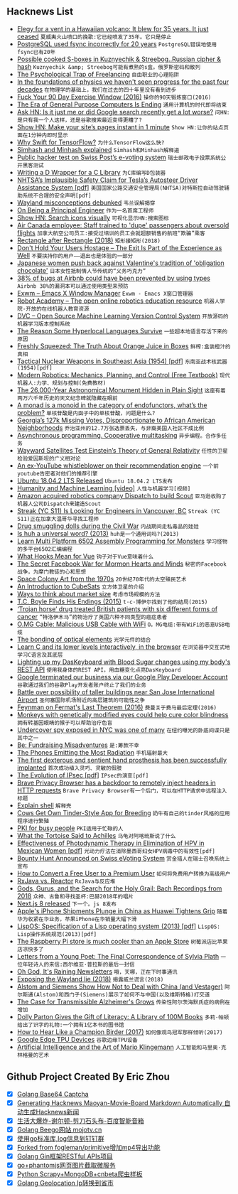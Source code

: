## Hacknews List


- [Elegy for a vent in a Hawaiian volcano: It blew for 35 years. It just ceased](https://www.washingtonpost.com/outlook/a-prolific-vent-in-a-hawaii-volcano-blew-for-35-years-it-has-just-stopped/2019/02/08/d4e7e6be-2aec-11e9-b011-d8500644dc98_story.html)  `夏威夷火山喷口的挽歌:它已经喷发了35年。它只是停止`
- [PostgreSQL used fsync incorrectly for 20 years](https://fosdem.org/2019/schedule/event/postgresql_fsync/)  `PostgreSQL错误地使用fsync已有20年`
- [Possible cooked S-boxes in Kuznyechik &amp; Streebog..Russian cipher &amp; hash](https://mailarchive.ietf.org/arch/msg/cfrg/4PmssKzCBsxTmLCieDgqD7Nynwg)  `Kuznyechik &amp; Streebog可能有煮熟的s盒。俄罗斯密码和散列`
- [The Psychological Trap of Freelancing](https://www.thecut.com/2019/02/why-freelancing-creates-anxiety-about-money.html)  `自由职业的心理陷阱`
- [In the foundations of physics we haven&#39;t seen progress for the past four decades](http://backreaction.blogspot.com/2019/02/maybe-im-crazy.html)  `在物理学的基础上，我们在过去的四十年里没有看到进步`
- [Fuck Your 90 Day Exercise Window (2016)](https://zachholman.com/posts/fuck-your-90-day-exercise-window/)  `操你的90天锻炼窗口(2016)`
- [The Era of General Purpose Computers Is Ending](https://www.nextplatform.com/2019/02/05/the-era-of-general-purpose-computers-is-ending/)  `通用计算机的时代即将结束`
- [Ask HN: Is it just me or did Google search recently get a lot worse?](item?id=19132927)  `问HN:是只有我一个人这样，还是谷歌搜索最近变得更糟了?`
- [Show HN: Make your site’s pages instant in 1 minute](https://instant.page/)  `Show HN:让你的站点页面在1分钟内即时显示`
- [Why Swift for TensorFlow?](https://github.com/tensorflow/swift/blob/master/docs/WhySwiftForTensorFlow.md)  `为什么TensorFlow这么快?`
- [Simhash and Minhash explained](https://mesuvash.github.io/blog/2019/Hashing-for-similarity/)  `Simhash和Minhash解释道`
- [Public hacker test on Swiss Post’s e-voting system](https://www.evoting-blog.ch/en/pages/2019/public-hacker-test-on-swiss-post-s-e-voting-system)  `瑞士邮政电子投票系统公开黑客测试`
- [Writing a D Wrapper for a C Library](https://dlang.org/blog/2019/02/10/writing-a-d-wrapper-for-a-c-library/)  `为C库编写D包装器`
- [NHTSA’s Implausible Safety Claim for Tesla’s Autosteer Driver Assistance System [pdf]](http://www.safetyresearch.net/Library/NHTSA_Autosteer_Safety_Claim.pdf)  `美国国家公路交通安全管理局(NHTSA)对特斯拉自动驾驶辅助系统不合理的安全声明[pdf]`
- [Wayland misconceptions debunked](https://drewdevault.com/2019/02/10/Wayland-misconceptions-debunked.html)  `韦兰误解揭穿`
- [On Being a Principal Engineer](https://blog.dbsmasher.com/2019/01/28/on-being-a-principal-engineer.html)  `作为一名首席工程师`
- [Show HN: Search icons visually](http://compute.vision/nouns/index.html)  `可视化显示HN:搜索图标`
- [Air Canada employee: Staff trained to &#39;dupe&#39; passengers about oversold flights](https://www.cbc.ca/news/business/air-canada-agents-reveal-oversell-practices-1.5008217)  `加拿大航空公司员工:接受过培训的员工会就超额销售的航班“欺骗”乘客`
- [Rectangle after Rectangle (2018)](http://www.cabinetmagazine.org/issues/65/powell.php)  `矩形接矩形(2018)`
- [Don&#39;t Hold Your Users Hostage – The Exit Is Part of the Experience as Well](https://chagency.co.uk/blog/increasing-user-retention/dont-take-your-customers-hostages-facilitate-their-exit/)  `不要挟持你的用户——退出也是体验的一部分`
- [Japanese women push back against Valentine&#39;s tradition of &#39;obligation chocolate&#39;](https://www.theguardian.com/world/2019/feb/11/japanese-women-push-back-against-valentines-tradition-of-obligation-chocolate)  `日本女性抵制情人节传统的“义务巧克力”`
- [38% of bugs at Airbnb could have been prevented by using types](https://www.reddit.com/r/typescript/comments/aofcik/38_of_bugs_at_airbnb_could_have_been_prevented_by/)  `Airbnb 38%的漏洞本可以通过使用类型来预防`
- [Exwm – Emacs X Window Manager](https://github.com/ch11ng/exwm)  `Exwm - Emacs X窗口管理器`
- [Robot Academy – The open online robotics education resource](https://robotacademy.net.au)  `机器人学院-开放的在线机器人教育资源`
- [DVC – Open Source Machine Learning Version Control System](https://dvc.org/)  `开放源码的机器学习版本控制系统`
- [The Reason Some Hyperlocal Languages Survive](https://www.theatlantic.com/science/archive/2019/02/why-some-tiny-hyperlocal-languages-survive/582367/)  `一些超本地语言存活下来的原因`
- [Freshly Squeezed: The Truth About Orange Juice in Boxes](http://civileats.com/2009/05/06/freshly-squeezed-the-truth-about-orange-juice-in-boxes/)  `鲜榨:盒装橙汁的真相`
- [Tactical Nuclear Weapons in Southeast Asia (1954) [pdf]](http://nautilus.org/wp-content/uploads/2012/09/tactical_nukes_vietnam.pdf)  `东南亚战术核武器(1954)[pdf]`
- [Modern Robotics: Mechanics, Planning, and Control (Free Textbook)](http://hades.mech.northwestern.edu/index.php/Modern_Robotics)  `现代机器人:力学、规划与控制(免费教材)`
- [The 26,000-Year Astronomical Monument Hidden in Plain Sight](http://blog.longnow.org/02019/01/29/the-26000-year-astronomical-monument-hidden-in-plain-sight/)  `这座有着两万六千年历史的天文纪念碑就隐藏在眼前`
- [A monad is a monoid in the category of endofunctors, what’s the problem?](https://www.reddit.com/r/math/comments/ap25mr/a_monad_is_a_monoid_in_the_category_of/)  `单核苷酸是内函子中的单核苷酸，问题是什么?`
- [Georgia’s 127k Missing Votes, Disproportionate to African American Neighborhoods](https://coaltionforgoodgovernance.sharefile.com/share/view/sa100c250cf8408e8?skipNativeCheck=true)  `乔治亚州的12.7万张选票丢失，与非裔美国人社区不成比例`
- [Asynchronous programming. Cooperative multitasking](https://luminousmen.com/post/asynchronous-programming-cooperative-multitasking)  `异步编程。合作多任务`
- [Wayward Satellites Test Einstein’s Theory of General Relativity](https://www.scientificamerican.com/article/wayward-satellites-test-einsteins-theory-of-general-relativity/)  `任性的卫星检验爱因斯坦的广义相对论`
- [An ex-YouTube whistleblower on their recommendation engine](https://threader.app/thread/1094359564559044610)  `一个前youtube告密者对他们的推荐引擎`
- [Ubuntu 18.04.2 LTS Released](https://wiki.ubuntu.com/BionicBeaver/ReleaseNotes/ChangeSummary/18.04.2)  `Ubuntu 18.04.2 LTS发布`
- [Humanity and Machine Learning [video]](https://a16z.com/2019/02/08/better-together-humanity-machine-learning-chen-summit/)  `人性与机器学习[视频]`
- [Amazon acquired robotics company Dispatch to build Scout](https://techcrunch.com/2019/02/07/meet-the-tiny-startup-that-helped-build-amazons-scout-robot/)  `亚马逊收购了机器人公司Dispatch来建造Scout`
- [Streak (YC S11) Is Looking for Engineers in Vancouver, BC](https://www.streak.com/offices/vancouver)  `Streak (YC S11)正在加拿大温哥华寻找工程师`
- [Drug smuggling dolls during the Civil War](http://artdaily.com/index.asp?int_sec=2&amp;int_new=42135#.XGAVZ89KgqI)  `内战期间走私毒品的娃娃`
- [Is huh a universal word? (2013)](http://huh.ideophone.org/)  `huh是一个通用词吗?(2013)`
- [Learn Multi Platform 6502 Assembly Programming for Monsters](http://www.chibiakumas.com/6502/)  `学习怪物的多平台6502汇编编程`
- [What Hooks Mean for Vue](https://css-tricks.com/what-hooks-mean-for-vue/)  `钩子对于Vue意味着什么`
- [The Secret Facebook War for Mormon Hearts and Minds](https://www.thedailybeast.com/inside-the-secret-facebook-war-for-mormon-hearts-and-minds?via=twitter_page)  `秘密的Facebook战争，为摩门教徒的心和思想`
- [Space Colony Art from the 1970s](https://publicdomainreview.org/collections/space-colony-art-from-the-1970s/)  `20世纪70年代的太空殖民艺术`
- [An Introduction to CubeSats](https://gereshes.com/2019/01/28/an-introduction-to-cubesats/)  `立方体卫星的介绍`
- [Ways to think about market size](https://www.ben-evans.com/benedictevans/2015/2/28/market-size)  `考虑市场规模的方法`
- [T.C. Boyle Finds His Endings (2015)](https://www.theatlantic.com/entertainment/archive/2015/04/tc-boyle-by-heart/389895/)  `t·c·博伊尔找到了他的结局(2015)`
- [‘Trojan horse’ drug treated British patients with six different forms of cancer](https://www.thelondoneconomic.com/lifestyle/revolutionary-trojan-horse-drug-has-successfully-treated-british-patients-with-six-different-forms-of-cancer/07/02/)  `“特洛伊木马”药物治疗了英国六种不同类型的癌症患者`
- [O.MG Cable: Malicious USB Cable with WiFi](http://mg.lol/blog/omg-cable/)  `O。MG电缆:带有WiFi的恶意USB电缆`
- [The bonding of optical elements](https://www.optical-cement.com/cements/manual/manual.html)  `光学元件的结合`
- [Learn C and its lower levels interactively, in the browser](item?id=19126544)  `在浏览器中交互式地学习C语言及其底层`
- [Lighting up my DasKeyboard with Blood Sugar changes using my body&#39;s REST API](https://www.hanselman.com/blog/LightingUpMyDasKeyboardWithBloodSugarChangesUsingMyBodysRESTAPI.aspx)  `使用我身体的REST API，用血糖变化点亮DasKeyboard`
- [Google terminated our business via our Google Play Developer Account](https://blog.usejournal.com/google-wrongly-terminated-our-new-business-via-our-google-play-developer-account-5f5b7b742542?gi=78a7126ab7f8)  `谷歌通过我们的谷歌Play开发者账户终止了我们的业务`
- [Battle over possibility of taller buildings near San Jose International Airport](https://www.mercurynews.com/2019/02/09/battle-brewing-over-possibility-of-taller-buildings-near-san-jose-international-airport/)  `圣何塞国际机场附近的高层建筑的可能性之争`
- [Feynman on Fermat&#39;s Last Theorem (2016)](http://www.lbatalha.com/blog/feynman-on-fermats-last-theorem?ref=email-newsletter)  `费曼关于费马最后定理(2016)`
- [Monkeys with genetically modified eyes could help cure color blindness](https://www.wired.com/story/monkeys-with-superpower-eyes-could-help-cure-color-blindness/)  `拥有转基因眼睛的猴子可以帮助治疗色盲`
- [Undercover spy exposed in NYC was one of many](https://apnews.com/a1d1af4256c04cc5a36347667e966a14)  `在纽约曝光的卧底间谍只是其中之一`
- [Be: Fundraising Misadventures](https://mondaynote.com/50-years-in-tech-part-16-be-fundraising-misadventures-23c566b82085)  `是:筹款不幸`
- [The Phones Emitting the Most Radiation](https://www.statista.com/chart/12797/the-phones-emitting-the-most-radiation/)  `手机辐射最大`
- [The first dexterous and sentient hand prosthesis has been successfully implanted](http://www.detop-project.eu/news/the-first-dexterous-and-sentient-hand-prosthesis-has-been-successfully-implanted/)  `首次成功植入灵巧、灵敏的假肢`
- [The Evolution of IPsec [pdf]](https://www.cs.columbia.edu/~smb/talks/why-ipsec.pdf)  `IPsec的演变[pdf]`
- [Brave Privacy Browser has a backdoor to remotely inject headers in HTTP requests](https://laptop-updates.brave.com/promo/custom-headers)  `Brave Privacy Browser有一个后门，可以在HTTP请求中远程注入标题`
- [Explain shell](https://explainshell.com/)  `解释壳`
- [Cows Get Own Tinder-Style App for Breeding](https://www.bloomberg.com/news/articles/2019-02-10/cows-get-tinder-app-as-u-k-breeders-seek-moo-love-for-herds)  `奶牛有自己的tinder风格的应用程序进行繁殖`
- [PKI for busy people](https://rehn.me/posts/pki-for-busy-people.html)  `PKI适用于忙碌的人`
- [What the Tortoise Said to Achilles](https://www.math.dartmouth.edu/~matc/Readers/HowManyAngels/Achilles.html)  `乌龟对阿喀琉斯说了什么`
- [Effectiveness of Photodynamic Therapy in Elimination of HPV in Mexican Women [pdf]](https://twin.sci-hub.tw/6319/73863883d6bd8895505fcc8581dfc0e0/maldonadoalvarado2017.pdf)  `光动力疗法在消除墨西哥妇女HPV病毒中的有效性[pdf]`
- [Bounty Hunt Announced on Swiss eVoting System](https://onlinevote-pit.ch/details/)  `赏金猎人在瑞士召唤系统上宣布`
- [How to Convert a Free User to a Premium User](https://chagency.co.uk/blog/increasing-user-retention/how-to-convert-a-free-user-to-a-premium-user/)  `如何将免费用户转换为高级用户`
- [RxJava vs. Reactor](https://www.nurkiewicz.com/2019/02/rxjava-vs-reactor.html)  `RxJava与反应堆`
- [Gods, Gurus, and the Search for the Holy Grail: Bach Recordings from 2018](https://hudsonreview.com/2019/02/gods-gurus-and-the-search-for-the-holy-grail-bach-recordings-from-2018/)  `众神、古鲁和寻找圣杯:巴赫2018年的唱片`
- [Next.js 8 released](https://nextjs.org/blog/next-8)  `下一个。js 8发布`
- [Apple&#39;s iPhone Shipments Plunge in China as Huawei Tightens Grip](https://www.bloomberg.com/news/articles/2019-02-11/apple-s-iphone-shipments-plunge-in-china-as-huawei-tightens-grip)  `随着华为收紧在华业务，苹果iPhone在华销量大幅下滑`
- [LispOS: Specification of a Lisp operating system (2013) [pdf]](http://metamodular.com/lispos.pdf)  `LispOS: Lisp操作系统规范(2013)[pdf]`
- [The Raspberry Pi store is much cooler than an Apple Store](https://techcrunch.com/2019/02/07/the-raspberry-pi-store-is-much-cooler-than-an-apple-store/)  `树莓派店比苹果店凉快多了`
- [Letters from a Young Poet: The Final Correspondence of Sylvia Plath](https://www.bookforum.com/inprint/025_05/20624)  `一位年轻诗人的来信:西尔维亚·普拉斯的最后一封信`
- [Oh God, It&#39;s Raining Newsletters](http://craigmod.com/essays/newsletters/)  `哦，天哪，正在下时事通讯`
- [Exposing the Wayland lie (2018)](https://catfox.life/2018/07/31/exposing-the-wayland-lie/)  `揭露威兰谎言(2018)`
- [Alstom and Siemens Show How Not to Deal with China (and Vestager)](https://www.bloomberg.com/opinion/articles/2019-02-06/alstom-and-siemens-show-how-not-to-deal-with-china-and-vestager)  `阿尔斯通(Alstom)和西门子(Siemens)展示了如何不与中国(以及维斯特格)打交道`
- [The Case for Transmissible Alzheimer&#39;s Grows](https://blogs.scientificamerican.com/artful-amoeba/the-case-for-transmissible-alzheimers-grows/)  `传染性阿尔茨海默氏症的病例在增加`
- [Dolly Parton Gives the Gift of Literacy: A Library of 100M Books](https://www.npr.org/sections/ed/2018/03/01/589912466/dolly-parton-gives-the-gift-of-literacy-a-library-of-100-million-books)  `多莉·帕顿给出了识字的礼物:一个拥有1亿本书的图书馆`
- [How to Hear Like a Champion Birder (2017)](http://nautil.us/issue/50/emergence/how-to-hear-like-a-champion-birder)  `如何像观鸟冠军那样倾听(2017)`
- [Google Edge TPU Devices](https://aiyprojects.withgoogle.com/edge-tpu)  `谷歌边缘TPU设备`
- [Artificial Intelligence and the Art of Mario Klingemann](https://www.sothebys.com/en/articles/artificial-intelligence-and-the-art-of-mario-klingemann)  `人工智能和马里奥·克林格曼的艺术`

## Github Project Created By Eric Zhou

- [x] [Golang Base64 Captcha](https://github.com/mojocn/base64Captcha)
- [x] [Generating Hacknews Maoyan-Movie-Board Markdown Automatically 自动生成Hacknews新闻](https://github.com/dejavuzhou/md-genie)
- [x] [生活大爆炸-谢尔顿-剪刀石头布-百度智能音箱](https://github.com/mojocn/dueros-bang-game)
- [x] [Golang Beego网站 mojotv.cn](https://github.com/mojocn/www.mojotv.cn)
- [x] [使用go标准库,log信息到钉钉群](https://github.com/mojocn/dooger)
- [x] [Forked from fogleman/primitive增加mp4导出功能](https://github.com/mojocn/primitive)
- [x] [Golang Gin框架RESTful APIs项目](https://github.com/JJJJJJJerk/ezier-golang-web-api-framework)
- [x] [go+phantomjs网页图片截取微服务](https://github.com/mojocn/screen_shot)
- [x] [Python Scrapy+MongoDB+cnbeta爬虫样板](https://github.com/mojocn/scrapy_mongodb_boilerplate_cnbeta)
- [x] [Golang Geolocation Ip转换到省市](https://github.com/mojocn/ip2location)